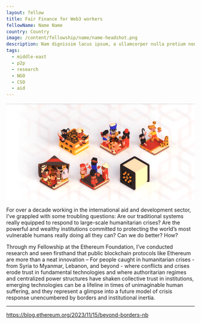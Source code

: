 ```yaml
---
layout: fellow
title: Fair Finance for Web3 workers
fellowName: Name Name
country: Country
image: /content/fellowship/name/name-headshot.png
description: Nam dignissim lacus ipsum, a ullamcorper nulla pretium non. Aliquam sed enim faucibus, pulvinar felis at, vulputate augue.
tags:
  - middle-east
  - p2p
  - research
  - NGO
  - CSO
  - aid
---
```


![](zefi-test.png)


For over a decade working in the international aid and development sector, I’ve grappled with some troubling questions: Are our traditional systems really equipped to respond to large-scale humanitarian crises? Are the powerful and wealthy institutions committed to protecting the world’s most vulnerable humans really doing all they can? Can we do better? How?

Through my Fellowship at the Ethereum Foundation, I’ve conducted research and seen firsthand that public blockchain protocols like Ethereum are more than a neat innovation – For people caught in humanitarian crises - from Syria to Myanmar, Lebanon, and beyond - where conflicts and crises erode trust in fundamental technologies and where authoritarian regimes and centralized power structures have shaken collective trust in institutions, emerging technologies can be a lifeline in times of unimaginable human suffering, and they represent a glimpse into a future model of crisis response unencumbered by borders and institutional inertia.

---
https://blog.ethereum.org/2023/11/15/beyond-borders-nb
